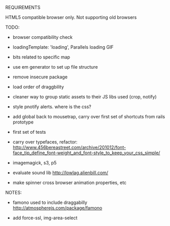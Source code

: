 REQUIREMENTS

HTML5 compatible browser only. Not supporting old browsers





TODO:

- browser compatibility check
- loadingTemplate: 'loading', Parallels loading GIF
- bits related to specific map
- use em generator to set up file structure
- remove insecure package
- load order of draggbility
- cleaner way to group static assets to their JS libs used (crop, notify)
- style pnotify alerts. where is the css?
- add global back to mousetrap, carry over first set of shortcuts from rails prototype

- first set of tests
- carry over typefaces, refactor: http://www.456bereastreet.com/archive/201012/font-face_tip_define_font-weight_and_font-style_to_keep_your_css_simple/

- imagemagick, s3, p5

- evaluate sound lib http://lowlag.alienbill.com/

- make spinner cross browser animation properties, etc


NOTES:

- famono used to include draggabilly
http://atmospherejs.com/package/famono

- add force-ssl, img-area-select